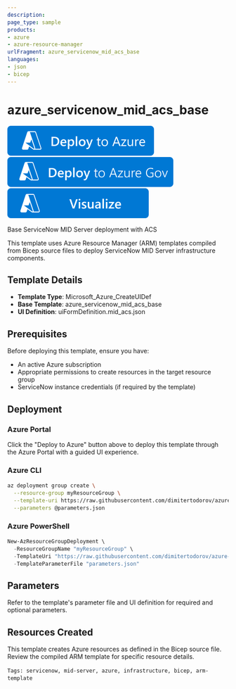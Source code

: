 ```yaml
---
description: 
page_type: sample
products:
- azure
- azure-resource-manager
urlFragment: azure_servicenow_mid_acs_base
languages:
- json
- bicep
---
```

# azure_servicenow_mid_acs_base

[![Deploy To Azure](https://raw.githubusercontent.com/Azure/azure-quickstart-templates/master/1-CONTRIBUTION-GUIDE/images/deploytoazure.svg?sanitize=true)](https://portal.azure.com/#view/Microsoft_Azure_CreateUIDef/CustomDeploymentBlade/uri/https%3a%2f%2fraw.githubusercontent.com%2fdimitertodorov%2fazure-servicenow-templates%2frefs%2fheads%2fmaster%2fazure_servicenow_mid_acs_base%2fmainTemplate.json/uiFormDefinitionUri/https%3a%2f%2fraw.githubusercontent.com%2fdimitertodorov%2fazure-servicenow-templates%2frefs%2fheads%2fmaster%2fazure_servicenow_mid_acs_base%2fcreateUiDefinition.json)
[![Deploy To Azure Gov](https://raw.githubusercontent.com/Azure/azure-quickstart-templates/master/1-CONTRIBUTION-GUIDE/images/deploytoazuregov.svg?sanitize=true)](https://portal.azure.us/#view/Microsoft_Azure_CreateUIDef/CustomDeploymentBlade/uri/https%3a%2f%2fraw.githubusercontent.com%2fdimitertodorov%2fazure-servicenow-templates%2frefs%2fheads%2fmaster%2fazure_servicenow_mid_acs_base%2fmainTemplate.json/uiFormDefinitionUri/https%3a%2f%2fraw.githubusercontent.com%2fdimitertodorov%2fazure-servicenow-templates%2frefs%2fheads%2fmaster%2fazure_servicenow_mid_acs_base%2fcreateUiDefinition.json)
[![Visualize](https://raw.githubusercontent.com/Azure/azure-quickstart-templates/master/1-CONTRIBUTION-GUIDE/images/visualizebutton.svg?sanitize=true)](http://armviz.io/#/?load=https%3a%2f%2fraw.githubusercontent.com%2fdimitertodorov%2fazure-servicenow-templates%2frefs%2fheads%2fmaster%2fazure_servicenow_mid_acs_base%2fmainTemplate.json)

Base ServiceNow MID Server deployment with ACS

This template uses Azure Resource Manager (ARM) templates compiled from Bicep source files to deploy ServiceNow MID Server infrastructure components.

## Template Details

- **Template Type**: Microsoft_Azure_CreateUIDef
- **Base Template**: azure_servicenow_mid_acs_base
- **UI Definition**: uiFormDefinition.mid_acs.json

## Prerequisites

Before deploying this template, ensure you have:

- An active Azure subscription
- Appropriate permissions to create resources in the target resource group
- ServiceNow instance credentials (if required by the template)

## Deployment

### Azure Portal

Click the "Deploy to Azure" button above to deploy this template through the Azure Portal with a guided UI experience.

### Azure CLI

```bash
az deployment group create \
  --resource-group myResourceGroup \
  --template-uri https://raw.githubusercontent.com/dimitertodorov/azure-servicenow-templates/refs/heads/master/azure_servicenow_mid_acs_base/mainTemplate.json \
  --parameters @parameters.json
```

### Azure PowerShell

```powershell
New-AzResourceGroupDeployment \
  -ResourceGroupName "myResourceGroup" \
  -TemplateUri "https://raw.githubusercontent.com/dimitertodorov/azure-servicenow-templates/refs/heads/master/azure_servicenow_mid_acs_base/mainTemplate.json" \
  -TemplateParameterFile "parameters.json"
```

## Parameters

Refer to the template's parameter file and UI definition for required and optional parameters.

## Resources Created

This template creates Azure resources as defined in the Bicep source file. Review the compiled ARM template for specific resource details.

`Tags: servicenow, mid-server, azure, infrastructure, bicep, arm-template`
